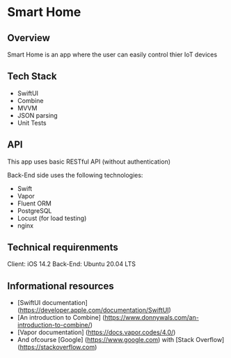 #  Smart Home

## Overview

Smart Home is an app where the user can easily control thier IoT devices

## Tech Stack

- SwiftUI
- Combine
- MVVM
- JSON parsing
- Unit Tests

## API

This app uses basic RESTful API (without authentication)

Back-End side uses the following technologies:
- Swift
- Vapor
- Fluent ORM
- PostgreSQL
- Locust (for load testing)
- nginx


## Technical requirenments
Client: iOS 14.2
Back-End: Ubuntu 20.04 LTS

## Informational resources

- [SwiftUI documentation] (https://developer.apple.com/documentation/SwiftUI)
- [An introduction to Combine] (https://www.donnywals.com/an-introduction-to-combine/)
- [Vapor documentation] (https://docs.vapor.codes/4.0/)
- And ofcourse  [Google] (https://www.google.com) with [Stack Overflow] (https://stackoverflow.com)
